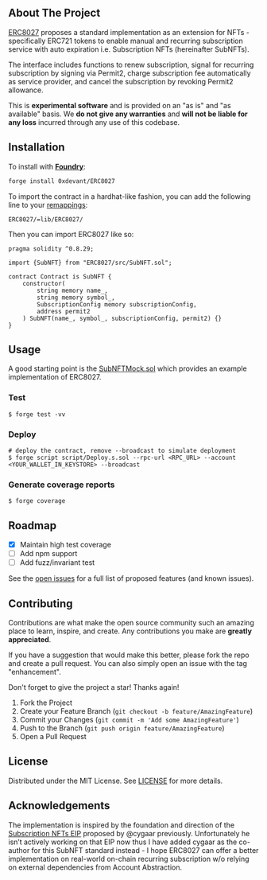 <!-- ABOUT THE PROJECT -->

## About The Project

[ERC8027](https://ethereum-magicians.org/t/erc-8027-manual-recurring-subscription-nfts-subnfts/25482) proposes a standard implementation as an extension for NFTs - specifically ERC721 tokens to enable manual and recurring subscription service with auto expiration i.e. Subscription NFTs (hereinafter SubNFTs).

The interface includes functions to renew subscription, signal for recurring subscription by signing via Permit2, charge subscription fee automatically as service provider, and cancel the subscription by revoking Permit2 allowance.

This is **experimental software** and is provided on an "as is" and "as available" basis.
We **do not give any warranties** and **will not be liable for any loss** incurred through any use of this codebase.

<!-- Installation -->

## Installation

To install with [**Foundry**](https://github.com/gakonst/foundry):

```sh
forge install 0xdevant/ERC8027
```

To import the contract in a hardhat-like fashion, you can add the following line to your [remappings](https://book.getfoundry.sh/reference/forge/forge-remappings):

```
ERC8027/=lib/ERC8027/
```

Then you can import ERC8027 like so:

```solidity
pragma solidity ^0.8.29;

import {SubNFT} from "ERC8027/src/SubNFT.sol";

contract Contract is SubNFT {
    constructor(
        string memory name_,
        string memory symbol_,
        SubscriptionConfig memory subscriptionConfig,
        address permit2
    ) SubNFT(name_, symbol_, subscriptionConfig, permit2) {}
}
```

<!-- USAGE EXAMPLES -->

## Usage

A good starting point is the [SubNFTMock.sol](./src/mocks/SubNFTMock.sol)
which provides an example implementation of ERC8027.

### Test

```shell
$ forge test -vv
```

### Deploy

```shell
# deploy the contract, remove --broadcast to simulate deployment
$ forge script script/Deploy.s.sol --rpc-url <RPC_URL> --account <YOUR_WALLET_IN_KEYSTORE> --broadcast
```

### Generate coverage reports

```shell
$ forge coverage
```

<!-- ROADMAP -->

## Roadmap

- [x] Maintain high test coverage
- [ ] Add npm support
- [ ] Add fuzz/invariant test

See the [open issues](https://github.com/0xdevant/ERC8027/issues) for a full list of proposed features (and known issues).

<!-- CONTRIBUTING -->

## Contributing

Contributions are what make the open source community such an amazing place to learn, inspire, and create. Any contributions you make are **greatly appreciated**.

If you have a suggestion that would make this better, please fork the repo and create a pull request. You can also simply open an issue with the tag "enhancement".

Don't forget to give the project a star! Thanks again!

1. Fork the Project
2. Create your Feature Branch (`git checkout -b feature/AmazingFeature`)
3. Commit your Changes (`git commit -m 'Add some AmazingFeature'`)
4. Push to the Branch (`git push origin feature/AmazingFeature`)
5. Open a Pull Request

<!-- LICENSE -->

## License

Distributed under the MIT License. See [LICENSE](./LICENSE) for more details.

## Acknowledgements

The implementation is inspired by the foundation and direction of the [Subscription NFTs EIP](https://ethereum-magicians.org/t/eip-5643-subscription-nfts/10802) proposed by @cygaar previously. Unfortunately he isn’t actively working on that EIP now thus I have added cygaar as the co-author for this SubNFT standard instead - I hope ERC8027 can offer a better implementation on real-world on-chain recurring subscription w/o relying on external dependencies from Account Abstraction.
